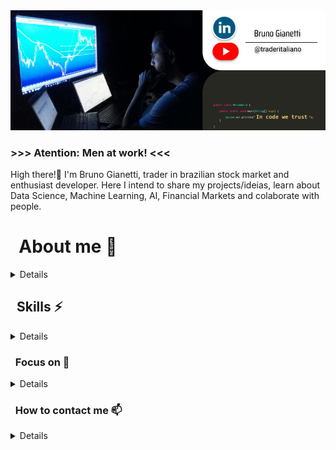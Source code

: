 <img width="1000" alt="rename screenshot" src="https://github.com/BrunoGianetti/BrunoGianetti/blob/main/Github_capa.png">

### >>> Atention: Men at work! <<<

High there!👋 I'm Bruno Gianetti, trader in brazilian stock market and enthusiast developer. Here I intend to share my projects/ideias, learn about Data Science, Machine Learning, AI, Financial Markets and colaborate with people.

<h1> &nbsp; About me 🤔</h1>
  
<details> 
  <p> - &nbsp; Exploring new technologies and developing software solutions and quick hacks.</p>
  <p> - &nbsp; Exploring new technologies and developing software solutions and quick hacks.</p>
  <p> - &nbsp; Exploring new technologies and developing software solutions and quick hacks.</p>
  <p> - &nbsp; Exploring new technologies and developing software solutions and quick hacks.</p>
  <p> - &nbsp; Exploring new technologies and developing software solutions and quick hacks.</p>
</details>

<h2> &nbsp; Skills ⚡</h2>

<details> 
   - &nbsp; Exploring new technologies and developing software solutions and quick hacks.
   - &nbsp; Exploring new technologies and developing software solutions and quick hacks. 
   - &nbsp; Exploring new technologies and developing software solutions and quick hacks.
   - &nbsp; Exploring new technologies and developing software solutions and quick hacks.
   - &nbsp; Exploring new technologies and developing software solutions and quick hacks.
</details>

<h3> &nbsp; Focus on 🔭</h3>

<details> 
   - &nbsp; Exploring new technologies and developing software solutions and quick hacks.
   - &nbsp; Exploring new technologies and developing software solutions and quick hacks. 
   - &nbsp; Exploring new technologies and developing software solutions and quick hacks.
   - &nbsp; Exploring new technologies and developing software solutions and quick hacks.
   - &nbsp; Exploring new technologies and developing software solutions and quick hacks.
</details>

<h3> &nbsp; How to contact me 📫</h3>

<details> 
   - &nbsp; Exploring new technologies and developing software solutions and quick hacks.
   - &nbsp; Exploring new technologies and developing software solutions and quick hacks. 
   - &nbsp; Exploring new technologies and developing software solutions and quick hacks.
   - &nbsp; Exploring new technologies and developing software solutions and quick hacks.
   - &nbsp; Exploring new technologies and developing software solutions and quick hacks.
</details>

<!--
**BrunoGianetti/BrunoGianetti** is a ✨ _special_ ✨ repository because its `README.md` (this file) appears on your GitHub profile.

Here are some ideas to get you started:

- 🔭 I’m currently working on ...
- 🌱 I’m currently learning ...
- 👯 I’m looking to collaborate on ...
- 🤔 I’m looking for help with ...
- 💬 Ask me about ...
- 📫 How to reach me: ...
- 😄 Pronouns: ...
- ⚡ Fun fact: ...
-->
